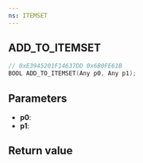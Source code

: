 ```yaml
---
ns: ITEMSET
---
```

## ADD_TO_ITEMSET

```c
// 0xE3945201F14637DD 0x6B0FE61B
BOOL ADD_TO_ITEMSET(Any p0, Any p1);
```


## Parameters
* **p0**: 
* **p1**: 

## Return value
